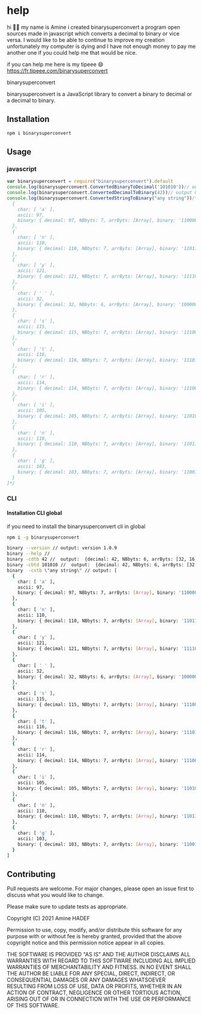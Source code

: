 # help
hi 👋🏼 my name is Amine i created binarysuperconvert a program open sources made in javascript which converts a decimal to binary or vice versa.  I would like to be able to continue to improve my creation unfortunately my computer is dying and I have not enough money to pay me another one if you could help me that would be nice.


if you can help me here is my tipeee 😄
https://fr.tipeee.com/binarysuperconvert


binarysuperconvert

binarysuperconvert is a JavaScript library to convert a binary to decimal or a decimal to binary.

## Installation

```bash
npm i binarysuperconvert
```

## Usage

### javascript

```javascript
var binarysuperconvert = require("binarysuperconvert").default
console.log(binarysuperconvert.ConvertedBinaryToDecimal('101010'))// output Object {decimal: 42, NBbyts: 6, arrByts: [32, 16, 8, 4, 2, 1], binary: "101010"}
console.log(binarysuperconvert.ConvertedDecimalToBinary(42))// output Object {decimal: 42, NBbyts: 6, arrByts: [32, 16, 8, 4, 2, 1], binary: "101010"}
console.log(binarysuperconvert.ConvertedStringToBinary("any string"))/*output Array [
  {
    char: [ 'a' ],
    ascii: 97,
    binary: { decimal: 97, NBbyts: 7, arrByts: [Array], binary: '1100001' }
  },
  {
    char: [ 'n' ],
    ascii: 110,
    binary: { decimal: 110, NBbyts: 7, arrByts: [Array], binary: '1101110' }
  },
  {
    char: [ 'y' ],
    ascii: 121,
    binary: { decimal: 121, NBbyts: 7, arrByts: [Array], binary: '1111001' }
  },
  {
    char: [ ' ' ],
    ascii: 32,
    binary: { decimal: 32, NBbyts: 6, arrByts: [Array], binary: '100000' }
  },
  {
    char: [ 's' ],
    ascii: 115,
    binary: { decimal: 115, NBbyts: 7, arrByts: [Array], binary: '1110011' }
  },
  {
    char: [ 't' ],
    ascii: 116,
    binary: { decimal: 116, NBbyts: 7, arrByts: [Array], binary: '1110100' }
  },
  {
    char: [ 'r' ],
    ascii: 114,
    binary: { decimal: 114, NBbyts: 7, arrByts: [Array], binary: '1110010' }
  },
  {
    char: [ 'i' ],
    ascii: 105,
    binary: { decimal: 105, NBbyts: 7, arrByts: [Array], binary: '1101001' }
  },
  {
    char: [ 'n' ],
    ascii: 110,
    binary: { decimal: 110, NBbyts: 7, arrByts: [Array], binary: '1101110' }
  },
  {
    char: [ 'g' ],
    ascii: 103,
    binary: { decimal: 103, NBbyts: 7, arrByts: [Array], binary: '1100111' }
  }
]*/
```

### CLI
#### Installation CLI global
if you need to install the binarysuperconvert cli in global
```bash
npm i -g binarysuperconvert
```
```bash
binary --version // output: version 1.0.9
binary --help //
binary -cdtb 42 //  output:  {decimal: 42, NBbyts: 6, arrByts: [32, 16, 8, 4, 2, 1], binary: "101010"}
binary -cbtd 101010 //  output:  {decimal: 42, NBbyts: 6, arrByts: [32, 16, 8, 4, 2, 1], binary: "101010"}
binary  -cstb \"any string\" // output: [
  {
    char: [ 'a' ],
    ascii: 97,
    binary: { decimal: 97, NBbyts: 7, arrByts: [Array], binary: '1100001' }
  },
  {
    char: [ 'n' ],
    ascii: 110,
    binary: { decimal: 110, NBbyts: 7, arrByts: [Array], binary: '1101110' }
  },
  {
    char: [ 'y' ],
    ascii: 121,
    binary: { decimal: 121, NBbyts: 7, arrByts: [Array], binary: '1111001' }
  },
  {
    char: [ ' ' ],
    ascii: 32,
    binary: { decimal: 32, NBbyts: 6, arrByts: [Array], binary: '100000' }
  },
  {
    char: [ 's' ],
    ascii: 115,
    binary: { decimal: 115, NBbyts: 7, arrByts: [Array], binary: '1110011' }
  },
  {
    char: [ 't' ],
    ascii: 116,
    binary: { decimal: 116, NBbyts: 7, arrByts: [Array], binary: '1110100' }
  },
  {
    char: [ 'r' ],
    ascii: 114,
    binary: { decimal: 114, NBbyts: 7, arrByts: [Array], binary: '1110010' }
  },
  {
    char: [ 'i' ],
    ascii: 105,
    binary: { decimal: 105, NBbyts: 7, arrByts: [Array], binary: '1101001' }
  },
  {
    char: [ 'n' ],
    ascii: 110,
    binary: { decimal: 110, NBbyts: 7, arrByts: [Array], binary: '1101110' }
  },
  {
    char: [ 'g' ],
    ascii: 103,
    binary: { decimal: 103, NBbyts: 7, arrByts: [Array], binary: '1100111' }
  }
]
```


## Contributing
Pull requests are welcome. For major changes, please open an issue first to discuss what you would like to change.

Please make sure to update tests as appropriate.

Copyright (C) 2021 Amine HADEF

Permission to use, copy, modify, and/or distribute this software for any
purpose with or without fee is hereby granted, provided that the above
copyright notice and this permission notice appear in all copies.

THE SOFTWARE IS PROVIDED "AS IS" AND THE AUTHOR DISCLAIMS ALL WARRANTIES
WITH REGARD TO THIS SOFTWARE INCLUDING ALL IMPLIED WARRANTIES OF
MERCHANTABILITY AND FITNESS. IN NO EVENT SHALL THE AUTHOR BE LIABLE FOR
ANY SPECIAL, DIRECT, INDIRECT, OR CONSEQUENTIAL DAMAGES OR ANY DAMAGES
WHATSOEVER RESULTING FROM LOSS OF USE, DATA OR PROFITS, WHETHER IN AN ACTION
OF CONTRACT, NEGLIGENCE OR OTHER TORTIOUS ACTION, ARISING OUT OF OR IN
CONNECTION WITH THE USE OR PERFORMANCE OF THIS SOFTWARE.